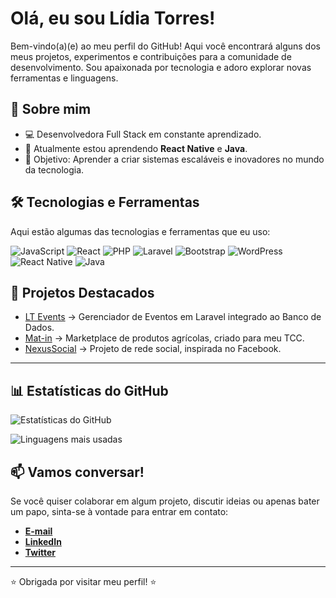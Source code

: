 # Olá, eu sou Lídia Torres!

Bem-vindo(a)(e) ao meu perfil do GitHub! Aqui você encontrará alguns dos meus projetos, experimentos e contribuições para a comunidade de desenvolvimento. Sou apaixonada por tecnologia e adoro explorar novas ferramentas e linguagens.

## 🚀 Sobre mim

- 💻 Desenvolvedora Full Stack em constante aprendizado.
- 🌱 Atualmente estou aprendendo **React Native** e **Java**.
- 🎯 Objetivo: Aprender a criar sistemas escaláveis e inovadores no mundo da tecnologia.


## 🛠️ Tecnologias e Ferramentas

Aqui estão algumas das tecnologias e ferramentas que eu uso:

![JavaScript](https://img.shields.io/badge/JavaScript-F7DF1E?style=for-the-badge&logo=javascript&logoColor=black)
![React](https://img.shields.io/badge/React-61DAFB?style=for-the-badge&logo=react&logoColor=black)
![PHP](https://img.shields.io/badge/PHP-777BB4?style=for-the-badge&logo=php&logoColor=white)
![Laravel](https://img.shields.io/badge/Laravel-FF2D20?style=for-the-badge&logo=laravel&logoColor=white)
![Bootstrap](https://img.shields.io/badge/Bootstrap-7952B3?style=for-the-badge&logo=bootstrap&logoColor=white)
![WordPress](https://img.shields.io/badge/WordPress-21759B?style=for-the-badge&logo=wordpress&logoColor=white)
![React Native](https://img.shields.io/badge/React_Native-61DAFB?style=for-the-badge&logo=react&logoColor=black)
![Java](https://img.shields.io/badge/Java-007396?style=for-the-badge&logo=java&logoColor=white)

## 📂 Projetos Destacados

- [LT Events](https://github.com/lilytorrx/projeto-evento) -> Gerenciador de Eventos em Laravel integrado ao Banco de Dados.
- [Mat-in](https://github.com/lilytorrx/SiteAtt) -> Marketplace de produtos agrícolas, criado para meu TCC.
- [NexusSocial](https://github.com/lilytorrx/projeto-rede-social) -> Projeto de rede social, inspirada no Facebook.


----

## 📊 Estatísticas do GitHub

![Estatísticas do GitHub](https://github-readme-stats.vercel.app/api?username=lilytorrx&show_icons=true&theme=radical)

![Linguagens mais usadas](https://github-readme-stats.vercel.app/api/top-langs/?username=lilytorrx&layout=compact&theme=radical)

## 📫 Vamos conversar!

Se você quiser colaborar em algum projeto, discutir ideias ou apenas bater um papo, sinta-se à vontade para entrar em contato:

- [**E-mail**](gmail.com/repositoriolidia@gmail.com)
- [**LinkedIn**](https://www.linkedin.com/in/l%C3%ADdia-torres-7274b226a/)
- [**Twitter**](x.com/lilytorrx)

---

⭐️ Obrigada por visitar meu perfil! ⭐️

